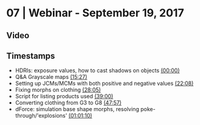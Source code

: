 # 07 | Webinar - September 19, 2017
## Video
<div class="responsive-container"><div id="player"></div></div>
<script>
      var tag = document.createElement('script');
      tag.src = "https://www.youtube.com/iframe_api";
      var firstScriptTag = document.getElementsByTagName('script')[0];
      firstScriptTag.parentNode.insertBefore(tag, firstScriptTag);
      var player;
      function onYouTubeIframeAPIReady() {
        player = new YT.Player('player', {
          videoId: 'Fc6o9PGXyeo',
        });
      }
    
    function setCurrentTime(slideNum) {
    var object = [0, 927, 1328, 1685, 2340, 2877, 3670]
    player.seekTo(object[slideNum]);
  }
</script>
    
## Timestamps
* HDRIs: exposure values, how to cast shadows on objects <a href="javascript:void(0);" onclick="setCurrentTime(0)">(00:00)</a>
* Q&A Grayscale maps <a href="javascript:void(0);" onclick="setCurrentTime(1)">(15:27)</a>
* Setting up JCMs/MCMs with both positive and negative values <a href="javascript:void(0);" onclick="setCurrentTime(2)">(22:08)</a>
* Fixing morphs on clothing <a href="javascript:void(0);" onclick="setCurrentTime(3)">(28:05)</a>
* Script for listing products used <a href="javascript:void(0);" onclick="setCurrentTime(4)">(39:00)</a>
* Converting clothing from G3 to G8 <a href="javascript:void(0);" onclick="setCurrentTime(5)">(47:57)</a>
* dForce: simulation base shape morphs, resolving poke-through/'explosions' <a href="javascript:void(0);" onclick="setCurrentTime(6)">(01:01:10)</a>
